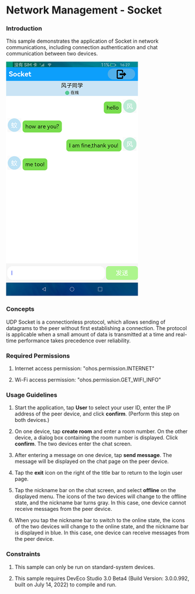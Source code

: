 #  Network Management - Socket

### Introduction

This sample demonstrates the application of Socket in network communications, including connection authentication and chat communication between two devices.

![](screenshots/devices/chats.png)

### Concepts

UDP Socket is a connectionless protocol, which allows sending of datagrams to the peer without first establishing a connection. The protocol is applicable when a small amount of data is transmitted at a time and real-time performance takes precedence over reliability.

### Required Permissions

1. Internet access permission: "ohos.permission.INTERNET"

2. Wi-Fi access permission: "ohos.permission.GET_WIFI_INFO"

### Usage Guidelines

1. Start the application, tap **User** to select your user ID, enter the IP address of the peer device, and click **confirm**. (Perform this step on both devices.)
 
2. On one device, tap **create room** and enter a room number. On the other device, a dialog box containing the room number is displayed. Click **confirm**. The two devices enter the chat screen.

3. After entering a message on one device, tap **send message**. The message will be displayed on the chat page on the peer device.

4. Tap the **exit** icon on the right of the title bar to return to the login user page.

5. Tap the nickname bar on the chat screen, and select **offline** on the displayed menu. The icons of the two devices will change to the offline state, and the nickname bar turns gray. In this case, one device cannot receive messages from the peer device.

6. When you tap the nickname bar to switch to the online state, the icons of the two devices will change to the online state, and the nickname bar is displayed in blue. In this case, one device can receive messages from the peer device.

### Constraints

1. This sample can only be run on standard-system devices.

2. This sample requires DevEco Studio 3.0 Beta4 (Build Version: 3.0.0.992, built on July 14, 2022) to compile and run.
